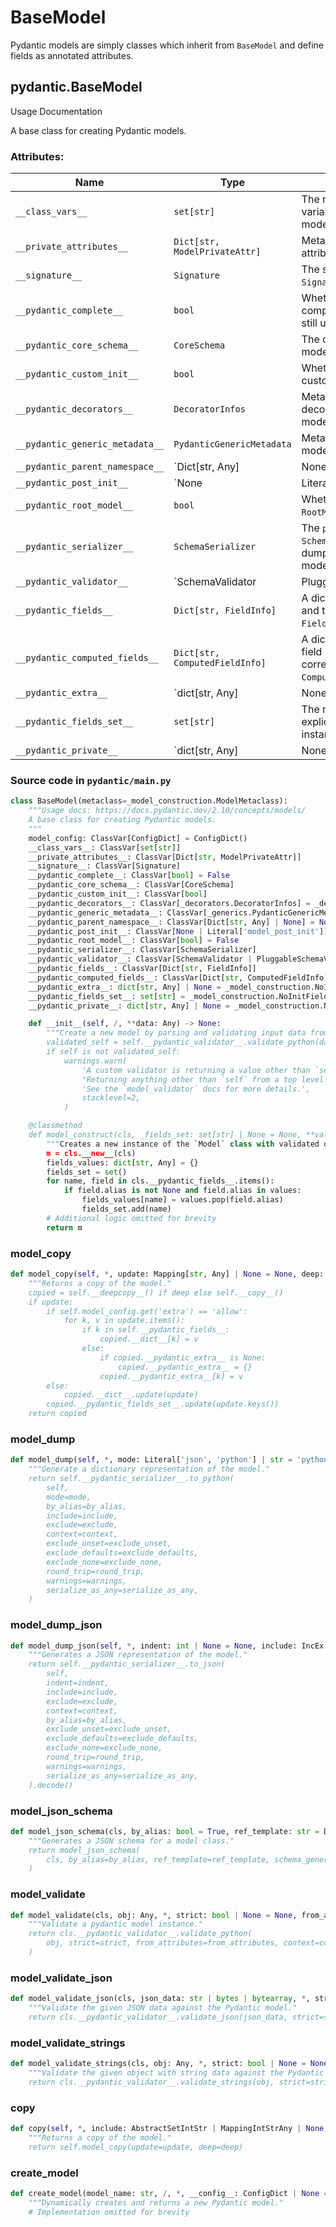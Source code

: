 # BaseModel

Pydantic models are simply classes which inherit from `BaseModel` and define fields as annotated attributes.

## pydantic.BaseModel

Usage Documentation

A base class for creating Pydantic models.

### Attributes:

| Name | Type | Description |
|---|---|---|
| `__class_vars__` | `set[str]` | The names of the class variables defined on the model. |
| `__private_attributes__` | `Dict[str, ModelPrivateAttr]` | Metadata about the private attributes of the model. |
| `__signature__` | `Signature` | The synthesized `__init__` `Signature` of the model. |
| `__pydantic_complete__` | `bool` | Whether model building is completed, or if there are still undefined fields. |
| `__pydantic_core_schema__` | `CoreSchema` | The core schema of the model. |
| `__pydantic_custom_init__` | `bool` | Whether the model has a custom `__init__` function. |
| `__pydantic_decorators__` | `DecoratorInfos` | Metadata containing the decorators defined on the model. |
| `__pydantic_generic_metadata__` | `PydanticGenericMetadata` | Metadata for generic models. |
| `__pydantic_parent_namespace__` | `Dict[str, Any] | None` | Parent namespace of the model. |
| `__pydantic_post_init__` | `None | Literal['model_post_init']` | The name of the post-init method for the model, if defined. |
| `__pydantic_root_model__` | `bool` | Whether the model is a `RootModel`. |
| `__pydantic_serializer__` | `SchemaSerializer` | The `pydantic-core` `SchemaSerializer` used to dump instances of the model. |
| `__pydantic_validator__` | `SchemaValidator | PluggableSchemaValidator` | The `pydantic-core` `SchemaValidator` used to validate instances of the model. |
| `__pydantic_fields__` | `Dict[str, FieldInfo]` | A dictionary of field names and their corresponding `FieldInfo` objects. |
| `__pydantic_computed_fields__` | `Dict[str, ComputedFieldInfo]` | A dictionary of computed field names and their corresponding `ComputedFieldInfo` objects. |
| `__pydantic_extra__` | `dict[str, Any] | None` | A dictionary containing extra values. |
| `__pydantic_fields_set__` | `set[str]` | The names of fields explicitly set during instantiation. |
| `__pydantic_private__` | `dict[str, Any] | None` | Values of private attributes set on the model instance. |

### Source code in `pydantic/main.py`

```python
class BaseModel(metaclass=_model_construction.ModelMetaclass):
    """Usage docs: https://docs.pydantic.dev/2.10/concepts/models/
    A base class for creating Pydantic models.
    """
    model_config: ClassVar[ConfigDict] = ConfigDict()
    __class_vars__: ClassVar[set[str]]
    __private_attributes__: ClassVar[Dict[str, ModelPrivateAttr]]
    __signature__: ClassVar[Signature]
    __pydantic_complete__: ClassVar[bool] = False
    __pydantic_core_schema__: ClassVar[CoreSchema]
    __pydantic_custom_init__: ClassVar[bool]
    __pydantic_decorators__: ClassVar[_decorators.DecoratorInfos] = _decorators.DecoratorInfos()
    __pydantic_generic_metadata__: ClassVar[_generics.PydanticGenericMetadata]
    __pydantic_parent_namespace__: ClassVar[Dict[str, Any] | None] = None
    __pydantic_post_init__: ClassVar[None | Literal['model_post_init']]
    __pydantic_root_model__: ClassVar[bool] = False
    __pydantic_serializer__: ClassVar[SchemaSerializer]
    __pydantic_validator__: ClassVar[SchemaValidator | PluggableSchemaValidator]
    __pydantic_fields__: ClassVar[Dict[str, FieldInfo]]
    __pydantic_computed_fields__: ClassVar[Dict[str, ComputedFieldInfo]]
    __pydantic_extra__: dict[str, Any] | None = _model_construction.NoInitField(init=False)
    __pydantic_fields_set__: set[str] = _model_construction.NoInitField(init=False)
    __pydantic_private__: dict[str, Any] | None = _model_construction.NoInitField(init=False)

    def __init__(self, /, **data: Any) -> None:
        """Create a new model by parsing and validating input data from keyword arguments."
        validated_self = self.__pydantic_validator__.validate_python(data, self_instance=self)
        if self is not validated_self:
            warnings.warn(
                'A custom validator is returning a value other than `self`.
                "Returning anything other than `self` from a top level model validator isn't supported when validating via `__init__`."
                'See the `model_validator` docs for more details.',
                stacklevel=2,
            )

    @classmethod
    def model_construct(cls, _fields_set: set[str] | None = None, **values: Any) -> Self:
        """Creates a new instance of the `Model` class with validated data."
        m = cls.__new__(cls)
        fields_values: dict[str, Any] = {}
        fields_set = set()
        for name, field in cls.__pydantic_fields__.items():
            if field.alias is not None and field.alias in values:
                fields_values[name] = values.pop(field.alias)
                fields_set.add(name)
        # Additional logic omitted for brevity
        return m
```

### model_copy

```python
def model_copy(self, *, update: Mapping[str, Any] | None = None, deep: bool = False) -> Self:
    """Returns a copy of the model."
    copied = self.__deepcopy__() if deep else self.__copy__()
    if update:
        if self.model_config.get('extra') == 'allow':
            for k, v in update.items():
                if k in self.__pydantic_fields__:
                    copied.__dict__[k] = v
                else:
                    if copied.__pydantic_extra__ is None:
                        copied.__pydantic_extra__ = {}
                    copied.__pydantic_extra__[k] = v
        else:
            copied.__dict__.update(update)
        copied.__pydantic_fields_set__.update(update.keys())
    return copied
```

### model_dump

```python
def model_dump(self, *, mode: Literal['json', 'python'] | str = 'python', include: IncEx | None = None, exclude: IncEx | None = None, context: Any | None = None, by_alias: bool = False, exclude_unset: bool = False, exclude_defaults: bool = False, exclude_none: bool = False, round_trip: bool = False, warnings: bool | Literal['none', 'warn', 'error'] = True, serialize_as_any: bool = False) -> dict[str, Any]:
    """Generate a dictionary representation of the model."
    return self.__pydantic_serializer__.to_python(
        self,
        mode=mode,
        by_alias=by_alias,
        include=include,
        exclude=exclude,
        context=context,
        exclude_unset=exclude_unset,
        exclude_defaults=exclude_defaults,
        exclude_none=exclude_none,
        round_trip=round_trip,
        warnings=warnings,
        serialize_as_any=serialize_as_any,
    )
```

### model_dump_json

```python
def model_dump_json(self, *, indent: int | None = None, include: IncEx | None = None, exclude: IncEx | None = None, context: Any | None = None, by_alias: bool = False, exclude_unset: bool = False, exclude_defaults: bool = False, exclude_none: bool = False, round_trip: bool = False, warnings: bool | Literal['none', 'warn', 'error'] = True, serialize_as_any: bool = False) -> str:
    """Generates a JSON representation of the model."
    return self.__pydantic_serializer__.to_json(
        self,
        indent=indent,
        include=include,
        exclude=exclude,
        context=context,
        by_alias=by_alias,
        exclude_unset=exclude_unset,
        exclude_defaults=exclude_defaults,
        exclude_none=exclude_none,
        round_trip=round_trip,
        warnings=warnings,
        serialize_as_any=serialize_as_any,
    ).decode()
```

### model_json_schema

```python
def model_json_schema(cls, by_alias: bool = True, ref_template: str = DEFAULT_REF_TEMPLATE, schema_generator: type[GenerateJsonSchema] = GenerateJsonSchema, mode: JsonSchemaMode = 'validation') -> dict[str, Any]:
    """Generates a JSON schema for a model class."
    return model_json_schema(
        cls, by_alias=by_alias, ref_template=ref_template, schema_generator=schema_generator, mode=mode
    )
```

### model_validate

```python
def model_validate(cls, obj: Any, *, strict: bool | None = None, from_attributes: bool | None = None, context: Any | None = None) -> Self:
    """Validate a pydantic model instance."
    return cls.__pydantic_validator__.validate_python(
        obj, strict=strict, from_attributes=from_attributes, context=context
    )
```

### model_validate_json

```python
def model_validate_json(cls, json_data: str | bytes | bytearray, *, strict: bool | None = None, context: Any | None = None) -> Self:
    """Validate the given JSON data against the Pydantic model."
    return cls.__pydantic_validator__.validate_json(json_data, strict=strict, context=context)
```

### model_validate_strings

```python
def model_validate_strings(cls, obj: Any, *, strict: bool | None = None, context: Any | None = None) -> Self:
    """Validate the given object with string data against the Pydantic model."
    return cls.__pydantic_validator__.validate_strings(obj, strict=strict, context=context)
```

### copy

```python
def copy(self, *, include: AbstractSetIntStr | MappingIntStrAny | None = None, exclude: AbstractSetIntStr | MappingIntStrAny | None = None, update: Dict[str, Any] | None = None, deep: bool = False) -> Self:
    """Returns a copy of the model."
    return self.model_copy(update=update, deep=deep)
```

### create_model

```python
def create_model(model_name: str, /, *, __config__: ConfigDict | None = None, __doc__: str | None = None, __base__: type[ModelT] | tuple[type[ModelT], ...] | None = None, __module__: str | None = None, __validators__: dict[str, Callable[..., Any]] | None = None, __cls_kwargs__: dict[str, Any] | None = None, **field_definitions: Any) -> type[ModelT]:
    """Dynamically creates and returns a new Pydantic model."
    # Implementation omitted for brevity
```

